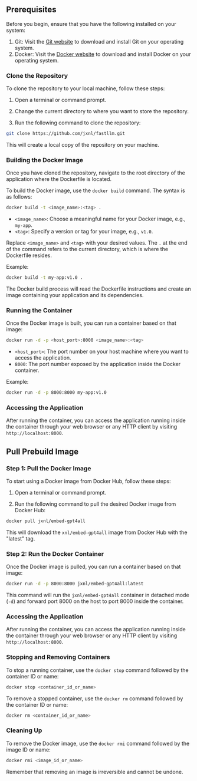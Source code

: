 ## Prerequisites

Before you begin, ensure that you have the following installed on your system:

1. Git: Visit the [Git website](https://git-scm.com/) to download and install Git on your operating system.
2. Docker: Visit the [Docker website](https://www.docker.com/) to download and install Docker on your operating system.

### Clone the Repository

To clone the repository to your local machine, follow these steps:

1. Open a terminal or command prompt.

2. Change the current directory to where you want to store the repository.

3. Run the following command to clone the repository:

```bash
git clone https://github.com/jxnl/fastllm.git
```

This will create a local copy of the repository on your machine.

### Building the Docker Image

Once you have cloned the repository, navigate to the root directory of the application where the Dockerfile is located.

To build the Docker image, use the `docker build` command. The syntax is as follows:

```bash
docker build -t <image_name>:<tag> .
```

- `<image_name>`: Choose a meaningful name for your Docker image, e.g., `my-app`.
- `<tag>`: Specify a version or tag for your image, e.g., `v1.0`.

Replace `<image_name>` and `<tag>` with your desired values. The `.` at the end of the command refers to the current directory, which is where the Dockerfile resides.

Example:

```bash
docker build -t my-app:v1.0 .
```

The Docker build process will read the Dockerfile instructions and create an image containing your application and its dependencies.

### Running the Container

Once the Docker image is built, you can run a container based on that image:

```bash
docker run -d -p <host_port>:8000 <image_name>:<tag>
```

- `<host_port>`: The port number on your host machine where you want to access the application.
- `8000`: The port number exposed by the application inside the Docker container.

Example:

```bash
docker run -d -p 8000:8000 my-app:v1.0
```

### Accessing the Application

After running the container, you can access the application running inside the container through your web browser or any HTTP client by visiting `http://localhost:8000`.

## Pull Prebuild Image

### Step 1: Pull the Docker Image

To start using a Docker image from Docker Hub, follow these steps:

1. Open a terminal or command prompt.

2. Run the following command to pull the desired Docker image from Docker Hub:

```bash
docker pull jxnl/embed-gpt4all
```

This will download the `xnl/embed-gpt4all` image from Docker Hub with the "latest" tag.

### Step 2: Run the Docker Container

Once the Docker image is pulled, you can run a container based on that image:

```bash
docker run -d -p 8000:8000 jxnl/embed-gpt4all:latest
```

This command will run the `jxnl/embed-gpt4all` container in detached mode (`-d`) and forward port 8000 on the host to port 8000 inside the container.

### Accessing the Application

After running the container, you can access the application running inside the container through your web browser or any HTTP client by visiting `http://localhost:8000`.

### Stopping and Removing Containers

To stop a running container, use the `docker stop` command followed by the container ID or name:

```bash
docker stop <container_id_or_name>
```

To remove a stopped container, use the `docker rm` command followed by the container ID or name:

```bash
docker rm <container_id_or_name>
```

### Cleaning Up

To remove the Docker image, use the `docker rmi` command followed by the image ID or name:

```bash
docker rmi <image_id_or_name>
```

Remember that removing an image is irreversible and cannot be undone.
